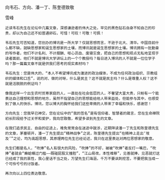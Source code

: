 向韦石、方向、潘一丁、陈奎德致敬

雪峰


    近读韦石先生在论坛中几篇文章，深感谦逊者的伟大之处，罕见的黑色钻石自身不知自己的珍贵，却以为自己还不如普通卵石，可惜！可叹！可敬！可佩！

    韦石先生可否知道，您创办的博讯是一所大学？仅就思想而言，不逊于北大、清华。中国目前什么都不缺，就缺思想家和诞生思想家的土壤，而博讯就是诞生思想家的土壤。博讯拥有一批勤奋的写作者，他们不计名利、不计报酬、呕心沥血、废寝忘食，把自己的思想和观点无私地呈现于读者面前，他们不就是博讯大学讲坛上的一个个教授吗？每日进入博讯的人不就是一位位学子吗？那一篇篇文章不就是供我们思考的现实素材吗？

    韦石先生：您是伟大的，“本人不希望博讯成为激进的政治媒体，不成为任何政治组织、宗教组织的媒体和口舌”，说的对、做的对呀，什么是民主？这不就是民主吗？什么是尊重人权？这不就是活脱脱的例证吗？

    像我这样一个出生农村贫寒家庭的人，一直处在社会低层的人，不奢望大富大贵，只盼有一个能表达自己理想和思想的地方，虽然不指望自己的思想能给他人带来益处，但能参与其中，也感受到了做人的快乐。博讯，您以博大的胸怀给我们这些卑微的人带来了幸福和快乐，感谢您！

    方向先生：您我早已神交，您在论坛中的“我的签名”是有信仰者、智慧者的箴言，您在生命禅院初长阶段给予过关怀和爱护，我向您致敬，希望多读到先生的文章。

    在我们追求民主、自由的征途上，难免常常会在迷途中跋涉，近期拜读潘一丁先生和陈奎德先生的文章，茅塞顿开，潘一丁先生提出“精神战争”之说，陈奎德先生提出“在精神上走出‘埃及’”之论，均为高超思想，其原理两位先生已经论述，我只在这里表达对两位思想家的敬意。

    先生们都是名人，“吹捧”名人有很大的风险，“吹捧”的不好，被被“吹捧”者反打一嘴巴，“吹捧”者就会“癞蛤蟆过门槛——既碰屁股又撞脸”，“江山易改，本性难移”，见善就捧，见恶就打这已经成了我的禀性，我心里话不当之处，万望先生们海涵，千万不要讽刺挖苦，不要把我当成一个可怜兮兮的讨饭者。

    再次向以上四位表达敬意。



